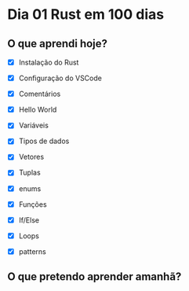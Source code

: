 # Dia 01 Rust em 100 dias

## O que aprendi hoje?

- [x] Instalação do Rust
- [x] Configuração do VSCode
- [x] Comentários
- [x] Hello World
- [x] Variáveis
- [x] Tipos de dados
- [x] Vetores
- [x] Tuplas
- [x] enums
- [x] Funções
- [x] If/Else
- [x] Loops
- [x] patterns 




## O que pretendo aprender amanhã?